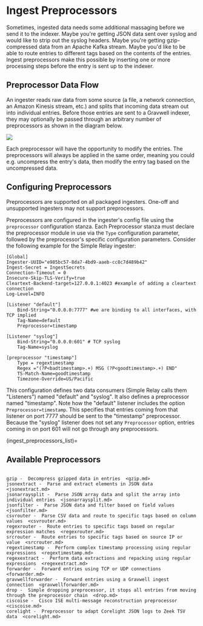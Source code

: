 # Ingest Preprocessors

Sometimes, ingested data needs some additional massaging before we send it to the indexer. Maybe you're getting JSON data sent over syslog and would like to strip out the syslog headers. Maybe you're getting gzip-compressed data from an Apache Kafka stream. Maybe you'd like to be able to route entries to different tags based on the contents of the entries. Ingest preprocessors make this possible by inserting one or more processing steps before the entry is sent up to the indexer.

## Preprocessor Data Flow

An ingester reads raw data from some source (a file, a network connection, an Amazon Kinesis stream, etc.) and splits that incoming data stream out into individual entries. Before those entries are sent to a Gravwell indexer, they may optionally be passed through an arbitrary number of preprocessors as shown in the diagram below.

![](arch.png)

Each preprocessor will have the opportunity to modify the entries. The preprocessors will always be applied in the same order, meaning you could e.g. uncompress the entry's data, then modify the entry tag based on the uncompressed data.

## Configuring Preprocessors

Preprocessors are supported on all packaged ingesters.  One-off and unsupported ingesters may not support preprocessors.

Preprocessors are configured in the ingester's config file using the `preprocessor` configuration stanza.  Each Preprocessor stanza must declare the preprocessor module in use via the `Type` configuration parameter, followed by the preprocessor's specific configuration parameters. Consider the following example for the Simple Relay ingester:

```
[Global]
Ingester-UUID="e985bc57-8da7-4bd9-aaeb-cc8c7d489b42"
Ingest-Secret = IngestSecrets
Connection-Timeout = 0
Insecure-Skip-TLS-Verify=true
Cleartext-Backend-target=127.0.0.1:4023 #example of adding a cleartext connection
Log-Level=INFO

[Listener "default"]
	Bind-String="0.0.0.0:7777" #we are binding to all interfaces, with TCP implied
	Tag-Name=default
	Preprocessor=timestamp

[Listener "syslog"]
	Bind-String="0.0.0.0:601" # TCP syslog
	Tag-Name=syslog

[preprocessor "timestamp"]
	Type = regextimestamp
	Regex ="(?P<badtimestamp>.+) MSG (?P<goodtimestamp>.+) END"
	TS-Match-Name=goodtimestamp
	Timezone-Override=US/Pacific
```

This configuration defines two data consumers (Simple Relay calls them "Listeners") named "default" and "syslog". It also defines a preprocessor named "timestamp". Note how the "default" listener includes the option `Preprocessor=timestamp`. This specifies that entries coming from that listener on port 7777 should be sent to the "timestamp" preprocessor. Because the "syslog" listener does not set any `Preprocessor` option, entries coming in on port 601 will not go through any preprocessors.

(ingest_preprocessors_list)=
## Available Preprocessors

```{toctree}

gzip -  Decompress gzipped data in entries  <gzip.md>
jsonextract -  Parse and extract elements in JSON data  <jsonextract.md>
jsonarraysplit -  Parse JSON array data and split the array into individual entries  <jsonarraysplit.md>
jsonfilter -  Parse JSON data and filter based on field values  <jsonfilter.md>
csvrouter -  Parse CSV data and route to specific tags based on column values  <csvrouter.md>
regexrouter -  Route entries to specific tags based on regular expression matches  <regexrouter.md>
srcrouter -  Route entries to specific tags based on source IP or value  <srcrouter.md>
regextimestamp -  Perform complex timestamp processing using regular expressions  <regextimestamp.md>
regexextract -  Perform data extractions and repacking using regular expressions  <regexextract.md>
forwarder -  Forward entries using TCP or UDP connections  <forwarder.md>
gravwellforwarder -  Forward entries using a Gravwell ingest connection  <gravwellforwarder.md>
drop -  Simple dropping preprocessor, it stops all entries from moving through the preprocessor chain  <drop.md>
ciscoise -  Cisco ISE multi-message reconstruction preprocessor  <ciscoise.md>
corelight -  Preprocessor to adapt Corelight JSON logs to Zeek TSV data  <corelight.md>
```
